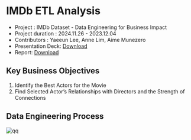 # IMDb ETL Analysis

* Project : IMDb Dataset - Data Engineering for Business Impact
* Project duration : 2024.11.26 - 2023.12.04
* Contributors : Yaeeun Lee, Anne Lim, Aime Munezero
* Presentation Deck: [Download](https://github.com/haydenlee914/IMDb-ETL-analysis/files/14077809/IMDb.ETL.Analysis.Presentation_Deck.pdf)
* Report: [Download](https://github.com/haydenlee914/IMDb-ETL-analysis/files/14077812/Report.pdf)

Key Business Objectives
-------------
1. Identify the Best Actors for the Movie
2. Find Selected Actor’s Relationships with Directors and the Strength of Connections


Data Engineering Process
-------------
![qq](https://github.com/haydenlee914/IMDb-ETL-analysis/assets/140643142/fdca7738-e4bb-4f42-b828-064aa66403f8)
